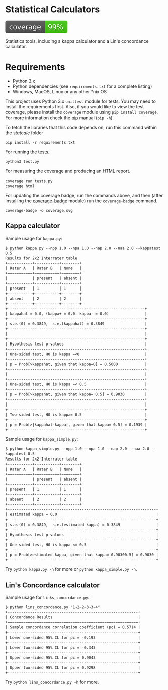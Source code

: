 # Statistical Calculators

![coverage-badge](coverage.svg)

Statistics tools, including a kappa calculator and a Lin's concordance calculator.

# Requirements

* Python 3.x
* Python dependencies (see `requirements.txt` for a complete listing)
* Windows, MacOS, Linux or any other *nix OS

This project uses Python 3.x `unittest` module for tests. You may need to install the
requirements first. Also, if you would like to view the test coverage, please
install the `coverage` module using `pip install coverage`. For more information check the [pip](https://pypi.org/project/pip/) manual (`pip -h`).

To fetch the libraries that this code depends on, run this command within the _statcalc_ folder
```shell
pip install -r requirements.txt
```

For running the tests.

```shell
python3 test.py
```

For measuring the coverage and producing an HTML report.

```shell
coverage run tests.py
coverage html
```

For updating the coverage badge, run the commands above, and then (after installing the
[coverage-badge](https://pypi.org/project/coverage-badge/) module) run the
`coverage-badge` command.

```shell
coverage-badge -o coverage.svg
```

## Kappa calculator

Sample usage for `kappa.py`:

```shell
$ python kappa.py --npp 1.0 --npa 1.0 --nap 2.0 --naa 2.0 --kappatest 0.5
Results for 2x2 Interrater table
+-----------+-----------+--------+
| Rater A   | Rater B   | None   |
+===========+===========+========+
|           | present   | absent |
+-----------+-----------+--------+
| present   | 1         | 1      |
+-----------+-----------+--------+
| absent    | 2         | 2      |
+-----------+-----------+--------+
+-------------------------------------------------------------+
| kappahat = 0.0, (kappa+ = 0.0. kappa- = 0.0)                |
+-------------------------------------------------------------+
| s.e.(0) = 0.3849,  s.e.(kappahat) = 0.3849                  |
+-------------------------------------------------------------+
|                                                             |
+-------------------------------------------------------------+
| Hypothesis test p-values                                    |
+-------------------------------------------------------------+
| One-sided test, H0 is kappa =<0                             |
+-------------------------------------------------------------+
| p = Prob[>kappahat, given that kappa=0] = 0.5000            |
+-------------------------------------------------------------+
|                                                             |
+-------------------------------------------------------------+
| One-sided test, H0 is kappa =< 0.5                          |
+-------------------------------------------------------------+
| p = Prob[>kappahat, given that kappa= 0.5] = 0.9030         |
+-------------------------------------------------------------+
|                                                             |
+-------------------------------------------------------------+
| Two-sided test, H0 is kappa= 0.5                            |
+-------------------------------------------------------------+
| p = Prob[>|kappahat-kappa|, given that kappa= 0.5] = 0.1939 |
+-------------------------------------------------------------+
```

Sample usage for `kappa_simple.py`:

```shell
$ python kappa_simple.py --npp 1.0 --npa 1.0 --nap 2.0 --naa 2.0 --kappatest 0.5
Results for 2x2 Interrater table
+-----------+-----------+--------+
| Rater A   | Rater B   | None   |
+===========+===========+========+
|           | present   | absent |
+-----------+-----------+--------+
| present   | 1         | 1      |
+-----------+-----------+--------+
| absent    | 2         | 2      |
+-----------+-----------+--------+
+------------------------------------------------------------------+
| estimated kappa = 0.0                                            |
+------------------------------------------------------------------+
| s.e.(0) = 0.3849,  s.e.(estimated kappa) = 0.3849                |
+------------------------------------------------------------------+
| Hypothesis test p-values                                         |
+------------------------------------------------------------------+
| One-sided test, H0 is kappa <= 0.5                               |
+------------------------------------------------------------------+
| p = Prob[>estimated kappa, given that kappa= 0.90300.5] = 0.9030 |
+------------------------------------------------------------------+
```

Try `python kappa.py -h` for more or `python kappa_simple.py -h`.

## Lin's Concordance calculator

Sample usage for `links_concordance.py`:

```shell
$ python lins_concordance.py "1~2~2~3~3~4"
+----------------------------------------------------------+
| Concordance Results                                      |
+==========================================================+
| Sample concordance correlation coefficient (pc) = 0.5714 |
+----------------------------------------------------------+
| Lower one-sided 95% CL for pc = -0.193                   |
+----------------------------------------------------------+
| Lower two-sided 95% CL for pc = -0.343                   |
+----------------------------------------------------------+
| Upper one-sided 95% CL for pc = 0.9043                   |
+----------------------------------------------------------+
| Upper two-sided 95% CL for pc = 0.9298                   |
+----------------------------------------------------------+
```

Try `python lins_concordance.py -h` for more.
